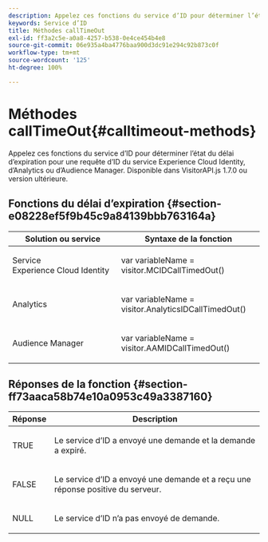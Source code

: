 ```yaml
---
description: Appelez ces fonctions du service d’ID pour déterminer l’état du délai d’expiration pour une requête d’ID du service Experience Cloud Identity, d’Analytics ou d’Audience Manager. Disponible dans VisitorAPI.js 1.7.0 ou version ultérieure.
keywords: Service d’ID
title: Méthodes callTimeOut
exl-id: ff3a2c5e-a0a8-4257-b538-0e4ce454b4e8
source-git-commit: 06e935a4ba4776baa900d3dc91e294c92b873c0f
workflow-type: tm+mt
source-wordcount: '125'
ht-degree: 100%

---
```


# Méthodes callTimeOut{#calltimeout-methods}

Appelez ces fonctions du service d’ID pour déterminer l’état du délai d’expiration pour une requête d’ID du service Experience Cloud Identity, d’Analytics ou d’Audience Manager. Disponible dans VisitorAPI.js 1.7.0 ou version ultérieure.

## Fonctions du délai d’expiration {#section-e08228ef5f9b45c9a84139bbb763164a}

<table id="table_B3ACE584B3224D838070D32A8462EF28"> 
 <thead> 
  <tr> 
   <th colname="col1" class="entry"> Solution ou service </th> 
   <th colname="col2" class="entry"> Syntaxe de la fonction </th> 
  </tr> 
 </thead>
 <tbody> 
  <tr> 
   <td colname="col1"> <p>Service Experience Cloud Identity </p> </td> 
   <td colname="col2"> <p> <span class="codeph">var <span class="varname"> variableName</span> = visitor.MCIDCallTimedOut()</span> </p> </td> 
  </tr> 
  <tr> 
   <td colname="col1"> <p> <span class="keyword"> Analytics</span> </p> </td> 
   <td colname="col2"> <p> <span class="codeph">var <span class="varname"> variableName</span> = visitor.AnalyticsIDCallTimedOut()</span> </p> </td> 
  </tr> 
  <tr> 
   <td colname="col1"> <p> <span class="keyword"> Audience Manager</span> </p> </td> 
   <td colname="col2"> <p> <span class="codeph">var <span class="varname"> variableName</span> = visitor.AAMIDCallTimedOut()</span> </p> </td> 
  </tr> 
 </tbody> 
</table>

## Réponses de la fonction {#section-ff73aaca58b74e10a0953c49a3387160}

<table id="table_5D08A5DD6FD04F94818B0E8B790D3136"> 
 <thead> 
  <tr> 
   <th colname="col1" class="entry"> Réponse </th> 
   <th colname="col2" class="entry"> Description </th> 
  </tr> 
 </thead>
 <tbody> 
  <tr> 
   <td colname="col1"> <p> <span class="codeph"> TRUE</span> </p> </td> 
   <td colname="col2"> <p>Le service d’ID a envoyé une demande et la demande a expiré. </p> </td> 
  </tr> 
  <tr> 
   <td colname="col1"> <p> <span class="codeph"> FALSE</span> </p> </td> 
   <td colname="col2"> <p>Le service d’ID a envoyé une demande et a reçu une réponse positive du serveur. </p> </td> 
  </tr> 
  <tr> 
   <td colname="col1"> <p> <span class="codeph"> NULL</span> </p> </td> 
   <td colname="col2"> <p>Le service d’ID n’a pas envoyé de demande. </p> </td> 
  </tr> 
 </tbody> 
</table>
